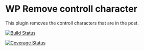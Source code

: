# WP Remove controll character

This plugin removes the controll characters that are in the post.

[![Build
Status](https://travis-ci.org/ackintosh/wp-remove-control-character.svg?branch=master)](https://travis-ci.org/ackintosh/wp-remove-control-character)

[![Coverage
Status](https://coveralls.io/repos/ackintosh/wp-remove-control-character/badge.png)](https://coveralls.io/r/ackintosh/wp-remove-control-character)

